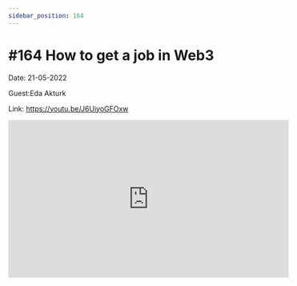 ```yaml
---
sidebar_position: 164
---
```


# #164 How to get a job in Web3

Date: 21-05-2022

Guest:Eda Akturk

Link: https://youtu.be/J6UiyoGFOxw

<iframe width="560" height="315" src="https://www.youtube.com/embed/J6UiyoGFOxw" title="YouTube video player" frameborder="0" allow="accelerometer; autoplay; clipboard-write; encrypted-media; gyroscope; picture-in-picture; web-share" allowfullscreen></iframe>